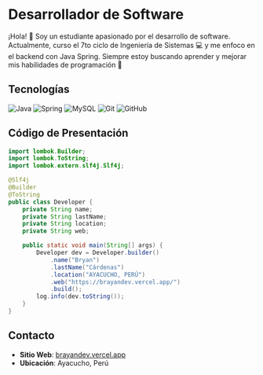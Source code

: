 # Desarrollador de Software

¡Hola! 👋 Soy un estudiante apasionado por el desarrollo de software. 
Actualmente, curso el 7to ciclo de Ingeniería de Sistemas 💻 y me enfoco en el backend con Java Spring. 
Siempre estoy buscando aprender y mejorar mis habilidades de programación 🚀

## Tecnologías

![Java](https://img.shields.io/badge/-Java-F89820?style=for-the-badge&logo=java&logoColor=F89820&labelColor=282828)
![Spring](https://img.shields.io/badge/-Spring-6DB33F?style=for-the-badge&logo=spring&logoColor=6DB33F&labelColor=282828)
![MySQL](https://img.shields.io/badge/-MySQL-4479A1?style=for-the-badge&logo=mysql&logoColor=white&labelColor=282828)
![Git](https://img.shields.io/badge/-Git-F05032?style=for-the-badge&logo=git&logoColor=white&labelColor=282828)
![GitHub](https://img.shields.io/badge/-GitHub-181717?style=for-the-badge&logo=github&logoColor=white&labelColor=282828)

## Código de Presentación

```java
import lombok.Builder;
import lombok.ToString;
import lombok.extern.slf4j.Slf4j;

@Slf4j
@Builder
@ToString
public class Developer {
    private String name;
    private String lastName;
    private String location;
    private String web;

    public static void main(String[] args) {
        Developer dev = Developer.builder()
            .name("Bryan")
            .lastName("Cárdenas")
            .location("AYACUCHO, PERÚ")
            .web("https://brayandev.vercel.app/")
            .build();
        log.info(dev.toString());
    }
}
```

## Contacto

- **Sitio Web**: [brayandev.vercel.app](https://brayandev.vercel.app/)
- **Ubicación**: Ayacucho, Perú
